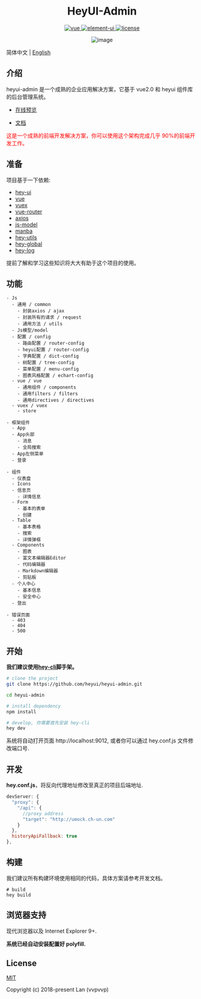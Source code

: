 <h1 align="center"> HeyUI-Admin </h1>

<p align="center">
  <a href="https://github.com/vuejs/vue">
    <img src="https://img.shields.io/badge/vue-2.5.16-brightgreen.svg" alt="vue">
  </a>
  <a href="https://github.com/heyui/heyui">
    <img src="https://img.shields.io/badge/heyui-1.6.0-brightgreen.svg" alt="element-ui">
  </a>
  <a href="https://github.com/heyui/heyui-admin/blob/master/LICENSE">
    <img src="https://img.shields.io/github/license/mashape/apistatus.svg" alt="license">
  </a>
</p>

<div align="center">

![image](https://user-images.githubusercontent.com/8186664/51449312-6cc17c00-1d66-11e9-9ec2-33e0ed703af9.png)

</div>

简体中文 | [English](./README.md)

## 介绍

heyui-admin 是一个成熟的企业应用解决方案，它基于 vue2.0 和 heyui 组件库的后台管理系统。

- [在线预览](http://admin.heyui.top)

- [文档](https://heyui.github.io/heyui-admin)

<span style="color: red">这是一个成熟的前端开发解决方案，你可以使用这个架构完成几乎 90%的前端开发工作。</span>

## 准备

项目基于一下依赖:

- [hey-ui](https://github.com/ElemeFE/element)
- [vue](https://cn.vuejs.org/index.html)
- [vuex](https://vuex.vuejs.org/zh-cn/)
- [vue-router](https://router.vuejs.org/zh-cn/)
- [axios](https://github.com/axios/axios)
- [js-model](https://www.npmjs.com/package/js-model)
- [manba](https://www.npmjs.com/package/manba)
- [hey-utils](https://www.npmjs.com/package/hey-utils)
- [hey-global](https://www.npmjs.com/package/hey-global)
- [hey-log](https://www.npmjs.com/package/hey-log)

提前了解和学习这些知识将大大有助于这个项目的使用。

## 功能

```
- Js
  - 通用 / common
    - 封装axios / ajax
    - 封装所有的请求 / request
    - 通用方法 / utils
  - Js模型/model
  - 配置 / config
    - 路由配置 / router-config
    - heyui配置 / router-config
    - 字典配置 / dict-config
    - 树配置 / tree-config
    - 菜单配置 / menu-config
    - 图表风格配置 / echart-config
  - vue / vue
    - 通用组件 / components
    - 通用filters / filters
    - 通用directives / directives
  - vuex / vuex
    - store

- 框架组件
  - App
  - App头部
    - 消息
    - 全局搜索
  - App左侧菜单
  - 登录

- 组件
  - 仪表盘
  - Icons
  - 信息页
    - 详情信息
  - Form
    - 基本的表单
    - 创建
  - Table
    - 基本表格
    - 搜索
    - 详情弹框
  - Components
    - 图表
    - 富文本编辑器Editor
    - 代码编辑器
    - Markdown编辑器
    - 剪贴板
  - 个人中心
    - 基本信息
    - 安全中心
  - 登出

- 错误页面
  - 403
  - 404
  - 500
```

## 开始

**我们建议使用[hey-cli](https://github.com/heyui/hey-cli)脚手架。**

```bash
# clone the project
git clone https://github.com/heyui/heyui-admin.git

cd heyui-admin

# install dependency
npm install

# develop, 你需要首先安装 hey-cli
hey dev
```

系统将自动打开页面 http://localhost:9012, 或者你可以通过 hey.conf.js 文件修改端口号.

## 开发

**hey.conf.js**，将反向代理地址修改至真正的项目后端地址.

```js
devServer: {
  "proxy": {
    "/api": {
      //proxy address
      "target": "http://umock.ch-un.com"
    }
  },
  historyApiFallback: true
},
```

## 构建

我们建议所有构建环境使用相同的代码，具体方案请参考开发文档。

```
# build
hey build
```

## 浏览器支持

现代浏览器以及 Internet Explorer 9+.

**系统已经自动安装配置好 polyfill.**

## License

[MIT](https://github.com/heyui/heyui-admin/blob/master/LICENSE)

Copyright (c) 2018-present Lan (vvpvvp)
